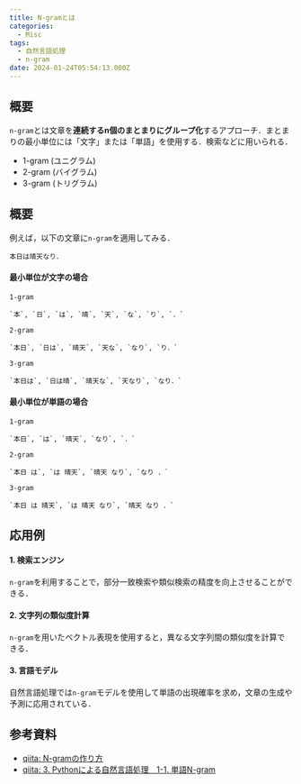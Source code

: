 ```yaml
---
title: N-gramとは
categories:
  - Misc
tags:
  - 自然言語処理
  - n-gram
date: 2024-01-24T05:54:13.000Z
---
```


## 概要

`n-gram`とは文章を**連続するn個のまとまりにグループ化**するアプローチ．まとまりの最小単位には「文字」または「単語」を使用する．検索などに用いられる．

- 1-gram (ユニグラム)
- 2-gram (バイグラム)
- 3-gram (トリグラム)


## 概要

例えば，以下の文章に`n-gram`を適用してみる．

```
本日は晴天なり．
```

#### 最小単位が文字の場合

`1-gram`
```
`本`, `日`, `は`, `晴`, `天`, `な`, `り`, `．`
```

`2-gram`
```
`本日`, `日は`, `晴天`, `天な`, `なり`, `り．`
```

`3-gram`
```
`本日は`, `日は晴`, `晴天な`, `天なり`, `なり．`
```

#### 最小単位が単語の場合

`1-gram`
```
`本日`, `は`, `晴天`, `なり`, `．`
```

`2-gram`
```
`本日 は`, `は 晴天`, `晴天 なり`, `なり ．`
```

`3-gram`
```
`本日 は 晴天`, `は 晴天 なり`, `晴天 なり ．`
```


## 応用例

#### 1. 検索エンジン
`n-gram`を利用することで，部分一致検索や類似検索の精度を向上させることができる．

#### 2. 文字列の類似度計算
`n-gram`を用いたベクトル表現を使用すると，異なる文字列間の類似度を計算できる．

#### 3. 言語モデル
自然言語処理では`n-gram`モデルを使用して単語の出現確率を求め，文章の生成や予測に応用されている．


## 参考資料
- [qiita: N-gramの作り方](https://qiita.com/kazmaw/items/4df328cba6429ec210fb)
- [qiita: 3. Pythonによる自然言語処理　1-1. 単語N-gram](https://qiita.com/y_itoh/items/82222af50bf1f80255eb)


<!-- リンク -->
